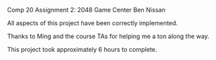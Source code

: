 Comp 20 Assignment 2: 2048 Game Center
Ben Nissan

All aspects of this project have been correctly implemented.

Thanks to Ming and the course TAs for helping me a ton along the way.

This project took approximately 6 hours to complete.